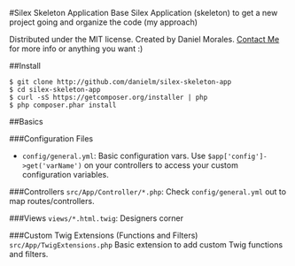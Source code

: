 #Silex Skeleton Application
Base Silex Application (skeleton) to get a new project going and organize the code (my approach)

Distributed under the MIT license.
Created by Daniel Morales. [Contact Me](mailto:daniminas@gmail.com) for more info or anything you want :)

##Install
```
$ git clone http://github.com/danielm/silex-skeleton-app
$ cd silex-skeleton-app
$ curl -sS https://getcomposer.org/installer | php
$ php composer.phar install
```

##Basics

###Configuration Files
* ```config/general.yml```: Basic configuration vars. Use ```$app['config']->get('varName')```  on your controllers to access your custom configuration variables.

###Controllers
```src/App/Controller/*.php```: Check ```config/general.yml``` out to map routes/controllers.

###Views
```views/*.html.twig```: Designers corner

###Custom Twig Extensions (Functions and Filters)
```src/App/TwigExtensions.php``` Basic extension to add custom Twig functions and filters.

